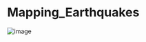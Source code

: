 # Mapping_Earthquakes

![image](https://user-images.githubusercontent.com/36859475/147890308-b45526f8-5fd8-41ff-af17-a457da2a44b1.png)

